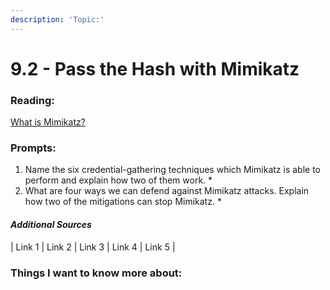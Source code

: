 ```yaml
---
description: 'Topic:'
---
```


# 9.2 - Pass the Hash with Mimikatz

### Reading:

[What is Mimikatz?](https://www.varonis.com/blog/what-is-mimikatz/)

### Prompts:

1. Name the six credential-gathering techniques which Mimikatz is able to perform and explain how two of them work.
   *
2. What are four ways we can defend against Mimikatz attacks. Explain how two of the mitigations can stop Mimikatz.
   *

#### _Additional Sources_

\| Link 1 | Link 2 | Link 3 | Link 4 | Link 5 |

### Things I want to know more about:
